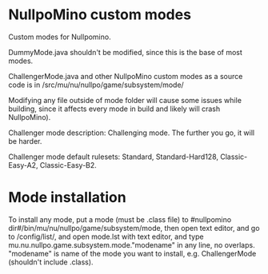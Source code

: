 # NullpoMino custom modes
Custom modes for Nullpomino.

DummyMode.java shouldn't be modified, since this is the base of most modes.

ChallengerMode.java and other NullpoMino custom modes as a source code is in /src/mu/nu/nullpo/game/subsystem/mode/

Modifying any file outside of mode folder will cause some issues while building, since it affects every mode in build and likely will crash NullpoMino).

Challenger mode description:
Challenging mode. The further you go, it will be harder.

Challenger mode default rulesets: Standard, Standard-Hard128, Classic-Easy-A2, Classic-Easy-B2.

# Mode installation

To install any mode, put a mode (must be .class file) to #nullpomino dir#/bin/mu/nu/nullpo/game/subsystem/mode, then open text editor, and go to /config/list/, and open mode.lst with text editor, and type mu.nu.nullpo.game.subsystem.mode."modename" in any line, no overlaps. "modename" is name of the mode you want to install, e.g. ChallengerMode (shouldn't include .class).
